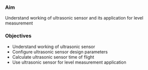 ### Aim 
Understand working of ultrasonic sensor and its application for level measurement

### Objectives
- Understand working of ultrasonic sensor
- Configure ultrasonic sensor design parameters
- Calculate ultrasonic sensor time of flight 
- Use ultrasonic sensor for level measurement application

